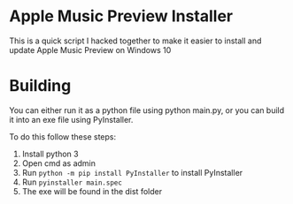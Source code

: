 # Apple Music Preview Installer
This is a quick script I hacked together to make it easier to install and update Apple Music Preview on Windows 10

# Building
You can either run it as a python file using python main.py, or you can build it into an exe file using PyInstaller.

To do this follow these steps:
  1. Install python 3
  2. Open cmd as admin
  3. Run `python -m pip install PyInstaller` to install PyInstaller
  4. Run `pyinstaller main.spec`
  5. The exe will be found in the dist folder
